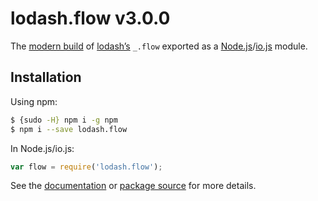 # lodash.flow v3.0.0

The [modern build](https://github.com/lodash/lodash/wiki/Build-Differences) of [lodash’s](https://lodash.com/) `_.flow` exported as a [Node.js](http://nodejs.org/)/[io.js](https://iojs.org/) module.

## Installation

Using npm:

```bash
$ {sudo -H} npm i -g npm
$ npm i --save lodash.flow
```

In Node.js/io.js:

```js
var flow = require('lodash.flow');
```

See the [documentation](https://lodash.com/docs#flow) or [package source](https://github.com/lodash/lodash/blob/3.0.0-npm-packages/lodash.flow) for more details.
